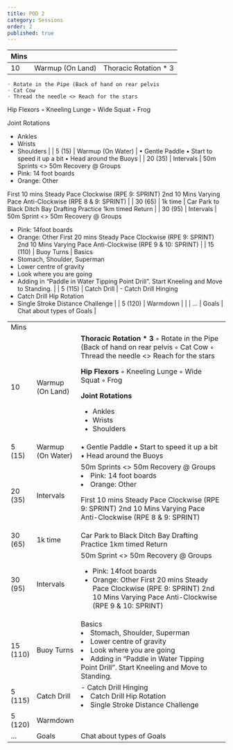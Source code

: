 ```yaml
---
title: POD 2
category: Sessions
order: 2
published: true
---
```

| Mins |  |  |
| --- | --- | --- |
| 10 | Warmup (On Land) | Thoracic Rotation * 3
    ◦ Rotate in the Pipe (Back of hand on rear pelvis
    ◦ Cat Cow
    ◦ Thread the needle <> Reach for the stars

Hip Flexors
    ◦ Kneeling Lunge
    ◦ Wide Squat
    ◦ Frog

Joint Rotations
- Ankles
- Wrists
- Shoulders |
| 5 (15) | Warmup (On Water)  | • Gentle Paddle
• Start to speed it up a bit
• Head around the Buoys |
| 20 (35) | Intervals | 50m Sprints  <> 50m Recovery
@ Groups 
- Pink: 14 foot boards
- Orange: Other

First 10 mins Steady  Pace Clockwise (RPE 9: SPRINT)
2nd 10 Mins Varying Pace Anti-Clockwise (RPE 8 & 9: SPRINT) |
| 30 (65) | 1k time | Car Park to Black Ditch Bay Drafting Practice
1km  timed Return |
| 30 (95) | Intervals | 50m Sprint  <> 50m Recovery
@ Groups 
- Pink: 14foot boards
- Orange: Other
First 20 mins Steady  Pace Clockwise (RPE 9: SPRINT)
2nd 10 Mins Varying Pace Anti-Clockwise (RPE 9 & 10: SPRINT) |
| 15 (110) | Buoy Turns | Basics
- Stomach, Shoulder, Superman
- Lower centre of gravity
- Look where you are going
- Adding in “Paddle in Water Tipping Point Drill”. 
   Start Kneeling and Move to Standing. |
| 5 (115) | Catch Drill | - Catch Drill Hinging
- Catch Drill Hip Rotation
- Single Stroke Distance Challenge |
| 5 (120) | Warmdown |  |
| … | Goals | Chat about types of Goals |




<table id="ec26790a-b16d-4753-a47f-1fbf627d98b7" class="simple-table"><tbody><tr id="672adc95-a37a-4c2a-841f-7f87b7518dda"><td id="::ap" class="">Mins</td><td id="M&lt;y?" class=""></td><td id="JpaK" class="" style="width:420.3636169433594px"></td></tr><tr id="5d4efc9c-5e79-4c0f-a3fd-2619e268a589"><td id="::ap" class="">10</td><td id="M&lt;y?" class="">Warmup (On Land)</td><td id="JpaK" class="" style="width:420.3636169433594px"><strong>Thoracic Rotation * 3</strong>
    ◦ Rotate in the Pipe (Back of hand on rear pelvis  
    ◦ Cat Cow  
    ◦ Thread the needle &lt;&gt; Reach for the stars  

<strong>Hip Flexors</strong>
    ◦ Kneeling Lunge
    ◦ Wide Squat
    ◦ Frog

<strong>Joint Rotations</strong>
- Ankles
- Wrists
- Shoulders</td></tr><tr id="ac0d080f-9c30-4342-95ff-41622ef57216"><td id="::ap" class="">5 (15)</td><td id="M&lt;y?" class="">Warmup (On Water) </td><td id="JpaK" class="" style="width:420.3636169433594px">• Gentle Paddle
• Start to speed it up a bit
• Head around the Buoys</td></tr><tr id="5400048c-4f69-4fc6-b297-87ae05047c36"><td id="::ap" class="">20 (35)</td><td id="M&lt;y?" class="">Intervals</td><td id="JpaK" class="" style="width:420.3636169433594px">50m Sprints  &lt;&gt; 50m Recovery
@ Groups 
- Pink: 14 foot boards
- Orange: Other

First 10 mins Steady  Pace Clockwise (RPE 9: SPRINT)
2nd 10 Mins Varying Pace Anti-Clockwise (RPE 8 &amp; 9: SPRINT)</td></tr><tr id="d54ebc78-cde6-4358-bc2f-6028b8cd568b"><td id="::ap" class="">30 (65)</td><td id="M&lt;y?" class="">1k time</td><td id="JpaK" class="" style="width:420.3636169433594px">Car Park to Black Ditch Bay Drafting Practice
1km  timed Return</td></tr><tr id="bb52150f-383a-415b-ab2b-39253963b1e9"><td id="::ap" class="">30 (95)</td><td id="M&lt;y?" class="">Intervals</td><td id="JpaK" class="" style="width:420.3636169433594px">50m Sprint  &lt;&gt; 50m Recovery
@ Groups 
- Pink: 14foot boards
- Orange: Other
First 20 mins Steady  Pace Clockwise (RPE 9: SPRINT)
2nd 10 Mins Varying Pace Anti-Clockwise (RPE 9 &amp; 10: SPRINT)</td></tr><tr id="f52a56fb-4ae2-4363-a84d-b0d776a55054"><td id="::ap" class="">15 (110)</td><td id="M&lt;y?" class="">Buoy Turns</td><td id="JpaK" class="" style="width:420.3636169433594px">Basics
- Stomach, Shoulder, Superman
- Lower centre of gravity
- Look where you are going
- Adding in “Paddle in Water Tipping Point Drill”. 
   Start Kneeling and Move to Standing.</td></tr><tr id="901d6d75-208c-49a0-9e5e-feace668513e"><td id="::ap" class="">5 (115)</td><td id="M&lt;y?" class="">Catch Drill</td><td id="JpaK" class="" style="width:420.3636169433594px">- Catch Drill Hinging
- Catch Drill Hip Rotation
- Single Stroke Distance Challenge</td></tr><tr id="620dcdd7-7fb1-4385-8411-3e99ae4417b1"><td id="::ap" class="">5 (120)</td><td id="M&lt;y?" class="">Warmdown</td><td id="JpaK" class="" style="width:420.3636169433594px"></td></tr><tr id="9b7ab8e1-af39-4378-9143-a89061514117"><td id="::ap" class="">…</td><td id="M&lt;y?" class="">Goals</td><td id="JpaK" class="" style="width:420.3636169433594px">Chat about types of Goals</td></tr></tbody></table>
